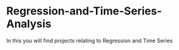 # Regression-and-Time-Series-Analysis
In this you will find projects relating to Regression and Time Series
